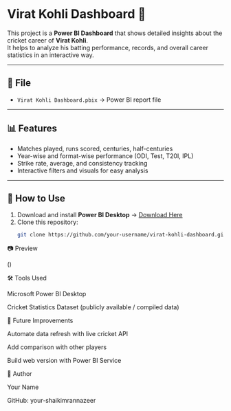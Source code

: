 # Virat Kohli Dashboard 🏏

This project is a **Power BI Dashboard** that shows detailed insights about the cricket career of **Virat Kohli**.  
It helps to analyze his batting performance, records, and overall career statistics in an interactive way.

---

## 📂 File
- `Virat Kohli Dashboard.pbix` → Power BI report file

---

## 📊 Features
- Matches played, runs scored, centuries, half-centuries
- Year-wise and format-wise performance (ODI, Test, T20I, IPL)
- Strike rate, average, and consistency tracking
- Interactive filters and visuals for easy analysis

---

## 🚀 How to Use
1. Download and install **Power BI Desktop** → [Download Here](https://powerbi.microsoft.com/desktop/)
2. Clone this repository:
   ```bash
   git clone https://github.com/your-username/virat-kohli-dashboard.git
📷 Preview

()

🛠️ Tools Used

Microsoft Power BI Desktop

Cricket Statistics Dataset (publicly available / compiled data)

📌 Future Improvements

Automate data refresh with live cricket API

Add comparison with other players

Build web version with Power BI Service

👤 Author

Your Name

GitHub: your-shaikimrannazeer

